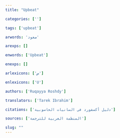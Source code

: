```yaml
---
title: "Upbeat"

categories: ['']

tags: ['upbeat']

arwords: 'صعود'

arexps: []

enwords: ['Upbeat']

enexps: []

arlexicons: ['ص']

enlexicons: ['U']

authors: ['Ruqayya Roshdy']

translators: ['Tarek Ibrahim']

citations: ['دليل أكسفورد في السانيات الحاسوبية']

sources: ['المنظمة العربية للترجمة']

slug: ""
---
```

